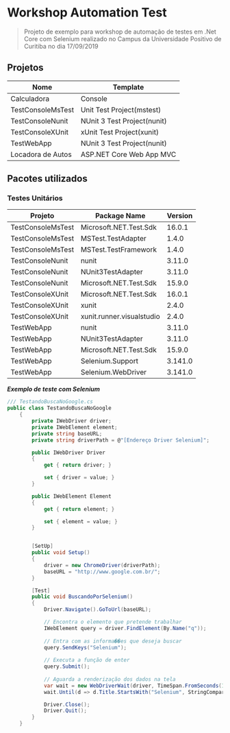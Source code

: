 # Workshop Automation Test

>Projeto de exemplo para workshop de automação de testes em .Net Core com Selenium realizado no Campus da Universidade Positivo de Curitiba no dia 17/09/2019

## Projetos

| Nome | Template |
| ---- | ---- |
| Calculadora| Console|
| TestConsoleMsTest| Unit Test Project(mstest) |
| TestConsoleNunit | NUnit 3 Test Project(nunit)|
| TestConsoleXUnit | xUnit Test Project(xunit) |
| TestWebApp| NUnit 3 Test Project(nunit) |
| Locadora de Autos| ASP.NET Core Web App MVC|

## Pacotes utilizados

### Testes Unitários

| Projeto | Package Name | Version |
| ------- | ------------ | ------- |
| TestConsoleMsTest | Microsoft.NET.Test.Sdk | 16.0.1 |
| TestConsoleMsTest | MSTest.TestAdapter | 1.4.0 |
| TestConsoleMsTest | MSTest.TestFramework | 1.4.0 |
| TestConsoleNunit | nunit | 3.11.0|
| TestConsoleNunit | NUnit3TestAdapter | 3.11.0 |
| TestConsoleNunit | Microsoft.NET.Test.Sdk | 15.9.0 |
| TestConsoleXUnit | Microsoft.NET.Test.Sdk | 16.0.1 |
| TestConsoleXUnit | xunit | 2.4.0 |
| TestConsoleXUnit | xunit.runner.visualstudio | 2.4.0 |
| TestWebApp | nunit | 3.11.0 |
| TestWebApp | NUnit3TestAdapter | 3.11.0 |
| TestWebApp | Microsoft.NET.Test.Sdk | 15.9.0 |
| TestWebApp | Selenium.Support | 3.141.0 |
| TestWebApp | Selenium.WebDriver | 3.141.0 |

***Exemplo de teste com Selenium***

```csharp
/// TestandoBuscaNoGoogle.cs
public class TestandoBuscaNoGoogle
    {
        private IWebDriver driver;
        private IWebElement element;
        private string baseURL;
        private string driverPath = @"[Endereço Driver Selenium]";

        public IWebDriver Driver
        {
            get { return driver; }

            set { driver = value; }
        }

        public IWebElement Element
        {
            get { return element; }

            set { element = value; }
        }


        [SetUp]
        public void Setup()
        {
            driver = new ChromeDriver(driverPath);
            baseURL = "http://www.google.com.br/";
        }

        [Test]
        public void BuscandoPorSelenium()
        {
            Driver.Navigate().GoToUrl(baseURL);

            // Encontra o elemento que pretende trabalhar
            IWebElement query = driver.FindElement(By.Name("q"));
    
            // Entra com as informa��es que deseja buscar
            query.SendKeys("Selenium");
    
            // Executa a função de enter
            query.Submit();
    
            // Aguarda a renderização dos dados na tela
            var wait = new WebDriverWait(driver, TimeSpan.FromSeconds(10));
            wait.Until(d => d.Title.StartsWith("Selenium", StringComparison.OrdinalIgnoreCase));

            Driver.Close();
            Driver.Quit();
        }
    }
```
